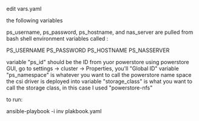 edit vars.yaml

the following variables

ps_username, ps_password, ps_hostname, and nas_server are pulled from bash shell environment variables called :

PS_USERNAME
PS_PASSWORD
PS_HOSTNAME
PS_NASSERVER

variable "ps_id" should be the ID from yuor powerstore using powerstore GUI, go to  settings -> cluster -> Properties, you'll "Global ID" 
variable "ps_namespace" is whatever you want to call the powerstore name space the csi driver is deployed into
variable "storage_class" is what you want to call the storage class, in this case I used "powerstore-nfs"

to run:

ansible-playbook -i inv plakbook.yaml
